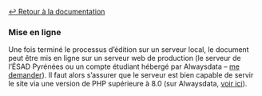 [↩ Retour à la documentation](index.md)

### Mise en ligne

Une fois terminé le processus d’édition sur un serveur local, le document peut être mis en ligne sur un serveur web de production (le serveur de l’ÉSAD Pyrénées ou un compte étudiant hébergé par Alwaysdata – [me demander](mailto:julien.bidoret@esad-pyrenees.fr)). Il faut alors s’assurer que le serveur est bien capable de servir le site via une version de PHP supérieure à 8.0 (sur Alwaysdata, [voir ici](https://admin.alwaysdata.com/environment/)).

